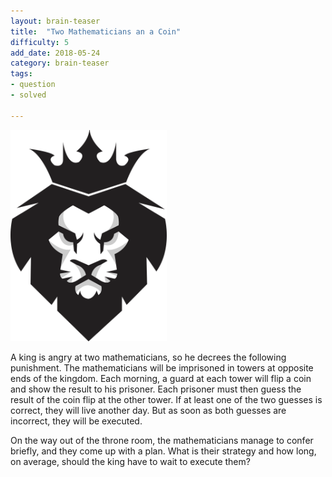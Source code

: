 ```yaml
---
layout: brain-teaser
title:  "Two Mathematicians an a Coin"
difficulty: 5
add_date: 2018-05-24
category: brain-teaser
tags:
- question
- solved

---
```


<img src="angry-king.png" style="width: 250px;"/>

A king is angry at two mathematicians, so he decrees the following
punishment. The mathematicians will be imprisoned in towers at
opposite ends of the kingdom. Each morning, a guard at each tower will
flip a coin and show the result to his prisoner. Each prisoner must
then guess the result of the coin flip at the other tower. If at least
one of the two guesses is correct, they will live another day. But as
soon as both guesses are incorrect, they will be executed.

On the way out of the throne room, the mathematicians manage to confer
briefly, and they come up with a plan.  What is their strategy and how
long, on average, should the king have to wait to execute them?

